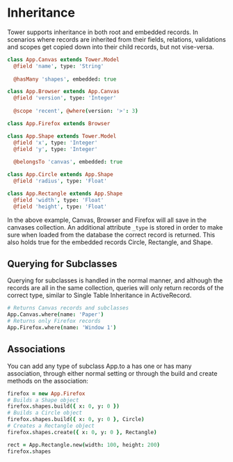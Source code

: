 # Inheritance

Tower supports inheritance in both root and embedded records. In scenarios where records are inherited from their fields, relations, validations and scopes get copied down into their child records, but not vise-versa.

``` coffeescript
class App.Canvas extends Tower.Model
  @field 'name', type: 'String'
  
  @hasMany 'shapes', embedded: true

class App.Browser extends App.Canvas
  @field 'version', type: 'Integer'
  
  @scope 'recent', @where(version: '>': 3)

class App.Firefox extends Browser

class App.Shape extends Tower.Model
  @field 'x', type: 'Integer'
  @field 'y', type: 'Integer'
  
  @belongsTo 'canvas', embedded: true

class App.Circle extends App.Shape
  @field 'radius', type: 'Float'

class App.Rectangle extends App.Shape
  @field 'width', type: 'Float'
  @field 'height', type: 'Float'
```

In the above example, Canvas, Browser and Firefox will all save in the canvases collection. An additional attribute `_type` is stored in order to make sure when loaded from the database the correct record is returned. This also holds true for the embedded records Circle, Rectangle, and Shape.

## Querying for Subclasses

Querying for subclasses is handled in the normal manner, and although the records are all in the same collection, queries will only return records of the correct type, similar to Single Table Inheritance in ActiveRecord.

``` coffeescript
# Returns Canvas records and subclasses
App.Canvas.where(name: 'Paper')
# Returns only Firefox records
App.Firefox.where(name: 'Window 1')
```

## Associations

You can add any type of subclass App.to a has one or has many association, through either normal setting or through the build and create methods on the association:

``` coffeescript
firefox = new App.Firefox
# Builds a Shape object
firefox.shapes.build({ x: 0, y: 0 })
# Builds a Circle object
firefox.shapes.build({ x: 0, y: 0 }, Circle)
# Creates a Rectangle object
firefox.shapes.create({ x: 0, y: 0 }, Rectangle)

rect = App.Rectangle.new(width: 100, height: 200)
firefox.shapes
```
